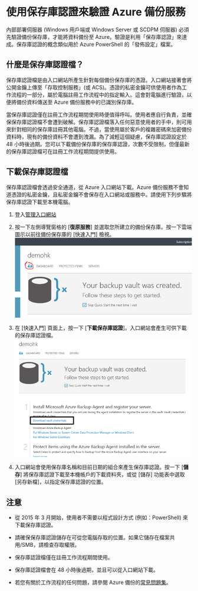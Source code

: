 <properties
   pageTitle="在 Azure 備份中下載保存庫認證"
   description="了解如何使用保存庫認證，以便透過備份保存庫和 Azure 備份服務來驗證您的電腦"
   services="backup"
   documentationCenter=""
   authors="prvijay"
   manager="shreeshd"
   editor=""/>
<tags
   ms.service="backup"
   ms.devlang="na"
   ms.topic="article"
   ms.tgt_pltfrm="na"
   ms.workload="storage-backup-recovery"
   ms.date="03/27/2015"
   ms.author="prvijay"/>

# 使用保存庫認證來驗證 Azure 備份服務

內部部署伺服器 (Windows 用戶端或 Windows Server 或 SCDPM 伺服器) 必須先驗證備份保存庫，才能將資料備份至 Azure。驗證是利用「保存庫認證」來達成。保存庫認證的概念類似用於 Azure PowerShell 的「發佈設定」檔案。

## 什麼是保存庫認證檔？

保存庫認證檔是由入口網站所產生針對每個備份保存庫的憑證。入口網站接著會將公開金鑰上傳至「存取控制服務」(或 ACS)。憑證的私密金鑰可供使用者作為工作流程的一部分，屬於電腦註冊工作流程中的指定輸入。這會對電腦進行驗證，以便將備份資料傳送至 Azure 備份服務中的已識別保存庫。

當保存庫認證僅在註冊工作流程期間使用時便值得呼叫。使用者應自行負責，並確保保存庫認證檔不會遭到破解。保存庫認證檔落入任何惡意使用者的手中，則可用來針對相同的保存庫註冊其他電腦。不過，當使用屬於客戶的複雜密碼來加密備份資料時，現有的備份資料不會遭到洩漏。為了減輕這個疑慮，保存庫認證設定於 48 小時後過期。您可以下載備份保存庫的保存庫認證，次數不受限制，但僅最新的保存庫認證檔可在註冊工作流程期間提供使用。

## 下載保存庫認證檔

保存庫認證檔會透過安全通道，從 Azure 入口網站下載。Azure 備份服務不會知道憑證的私密金鑰，且私密金鑰不會保存在入口網站或服務中。請使用下列步驟將保存庫認證下載至本機電腦。

1.  登入[管理入口網站](https://manage.windowsazure.com/)
2.  按一下左側導覽窗格的 [**復原服務**] 並選取您所建立的備份保存庫。按一下雲端圖示以前往備份保存庫的 [快速入門] 檢視。<br/> ![快速檢視][1]

3.  在 [快速入門] 頁面上，按一下 [**下載保存庫認證**]。入口網站會產生可供下載的保存庫認證檔。<br/> ![下載][2]

4.  入口網站會使用保存庫名稱和目前日期的組合來產生保存庫認證。按一下 [**儲存**] 將保存庫認證下載至本機帳戶的下載資料夾，或從 [儲存] 功能表中選取 [另存新檔]，以指定保存庫認證的位置。

## 注意
+ 從 2015 年 3 月開始，使用者不需要以程式設計方式 (例如：PowerShell) 來下載保存庫認證。

+ 請確保保存庫認證儲存在可從您電腦存取的位置。如果它儲存在檔案共用/SMB，請檢查存取權限。

+ 保存庫認證檔僅在註冊工作流程期間使用。

+ 保存庫認證檔會在 48 小時後過期，並且可以從入口網站下載。

+ 若您有關於工作流程的任何問題，請參閱 Azure 備份的[常見問題集](backup-azure-backup-faq.md)。


<!--Image references-->
[1]: ./media/backup-azure-backup-download-vc/quickview.png
[2]: ./media/backup-azure-backup-download-vc/downloadvc.png
 

<!---HONumber=62-->